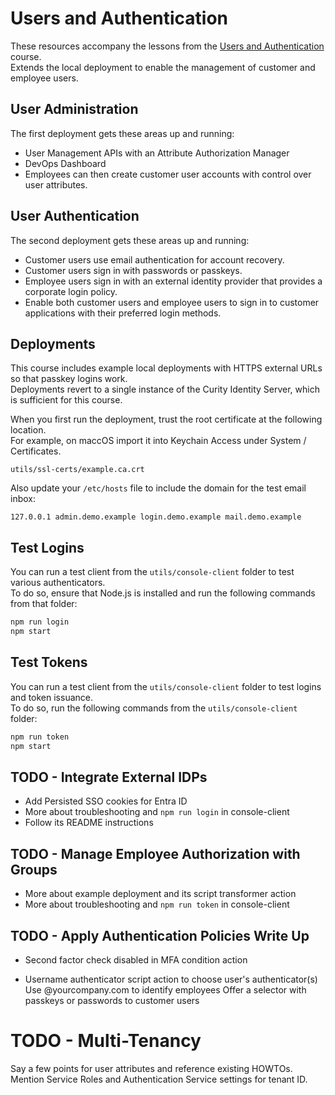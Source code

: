 # Users and Authentication

These resources accompany the lessons from the [Users and Authentication](https://curity.io/training/users-and-authentication) course.\
Extends the local deployment to enable the management of customer and employee users.

## User Administration

The first deployment gets these areas up and running:

- User Management APIs with an Attribute Authorization Manager
- DevOps Dashboard
- Employees can then create customer user accounts with control over user attributes.

## User Authentication

The second deployment gets these areas up and running:

- Customer users use email authentication for account recovery.
- Customer users sign in with passwords or passkeys.
- Employee users sign in with an external identity provider that provides a corporate login policy.
- Enable both customer users and employee users to sign in to customer applications with their preferred login methods.

## Deployments

This course includes example local deployments with HTTPS external URLs so that passkey logins work.\
Deployments revert to a single instance of the Curity Identity Server, which is sufficient for this course.

When you first run the deployment, trust the root certificate at the following location.\
For example, on maccOS import it into Keychain Access under System / Certificates.

```text
utils/ssl-certs/example.ca.crt
```

Also update your `/etc/hosts` file to include the domain for the test email inbox:

```text
127.0.0.1 admin.demo.example login.demo.example mail.demo.example
```

## Test Logins

You can run a test client from the `utils/console-client` folder to test various authenticators.\
To do so, ensure that Node.js is installed and run the following commands from that folder:

```bash
npm run login
npm start
```

## Test Tokens

You can run a test client from the `utils/console-client` folder to test logins and token issuance.\
To do so, run the following commands from the `utils/console-client` folder:

```bash
npm run token
npm start
```

## TODO - Integrate External IDPs

- Add Persisted SSO cookies for Entra ID
- More about troubleshooting and `npm run login` in console-client
- Follow its README instructions

## TODO - Manage Employee Authorization with Groups

- More about example deployment and its script transformer action
- More about troubleshooting and `npm run token` in console-client

## TODO - Apply Authentication Policies Write Up

- Second factor check disabled in MFA condition action

- Username authenticator script action to choose user's authenticator(s)
  Use @yourcompany.com to identify employees
  Offer a selector with passkeys or passwords to customer users

# TODO - Multi-Tenancy

Say a few points for user attributes and reference existing HOWTOs.
Mention Service Roles and Authentication Service settings for tenant ID.
